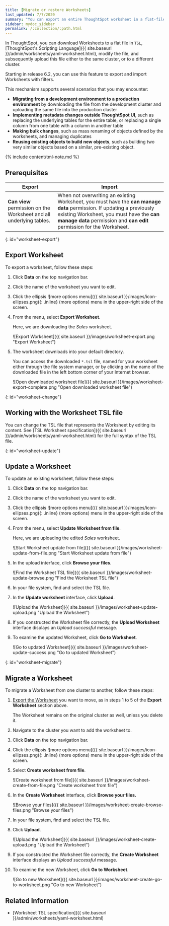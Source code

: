 ```yaml
---
title: [Migrate or restore Worksheets]
last_updated: 7/7/2020
summary: "You can export an entire ThoughtSpot worksheet in a flat-file format. After optional modification, you can migrate it to a different cluster, or restore it to the same cluster."
sidebar: mydoc_sidebar
permalink: /:collection/:path.html
---
```


In ThoughtSpot, you can download Worksheets to a flat file in `TSL`, [ThoughtSpot's Scripting Language]({{ site.baseurl }}/admin/worksheets/yaml-worksheet.html), modify the file, and subsequently upload this file either to the same cluster, or to a different cluster.

Starting in release 6.2, you can use this feature to export and import Worksheets with filters.

This mechanism supports several scenarios that you may encounter:

- <strong>Migrating from a development environment to a production environment</strong> by downloading the file from the development cluster and uploading the same file into the production cluster
- <strong>Implementing metadata changes outside ThoughtSpot UI</strong>, such as replacing the underlying tables for the entire table, or replacing a single column from one table with a column in another table
- <strong>Making bulk changes</strong>, such as mass renaming of objects defined by the worksheets, and managing duplicates
- **Reusing existing objects to build new objects**, such as building two very similar objects based on a similar, pre-existing object.

{% include content/tml-note.md %}

## Prerequisites

| Export | Import |
| --- | --- |
| **Can view** permission on the Worksheet and all underlying tables. | When not overwriting an existing Worksheet, you must have the **can manage data** permission. If updating a previously existing Worksheet, you must have the **can manage data** permission and **can edit** permission for the Worksheet. |

{: id="worksheet-export"}
## Export Worksheet

To export a worksheet, follow these steps:

1. Click **Data** on the top navigation bar.

2. Click the name of the worksheet you want to edit.

3. Click the ellipsis ![more options menu]({{ site.baseurl }}/images/icon-ellipses.png){: .inline} (more options) menu in the upper-right side of the screen.

4. From the menu, select **Export Worksheet**.

   Here, we are downloading the *Sales* worksheet.

   ![Export Worksheet]({{ site.baseurl }}/images/worksheet-export.png "Export Worksheet")

5. The worksheet downloads into your default directory.

   You can access the downloaded `*.tsl` file, named for your worksheet either through the file system manager, or by clicking on the name of the downloaded file in the left bottom corner of your Internet browser.

    ![Open downloaded worksheet file]({{ site.baseurl }}/images/worksheet-export-complete.png "Open downloaded worksheet file")

{: id="worksheet-change"}
## Working with the Worksheet TSL file

You can change the TSL file that represents the Worksheet by editing its content. See [TSL Worksheet specification]({{ site.baseurl }}/admin/worksheets/yaml-worksheet.html) for the full syntax of the TSL file.

{: id="worksheet-update"}
## Update a Worksheet

To update an existing worksheet, follow these steps:

1. Click **Data** on the top navigation bar.

2. Click the name of the worksheet you want to edit.

3. Click the ellipsis ![more options menu]({{ site.baseurl }}/images/icon-ellipses.png){: .inline} (more options) menu in the upper-right side of the screen.

4. From the menu, select **Update Worksheet from file**.

   Here, we are uploading the edited *Sales* worksheet.

   ![Start Worksheet update from file]({{ site.baseurl }}/images/worksheet-update-from-file.png "Start Worksheet update from file")

5. In the upload interface, click **Browse your files**.

   ![Find the Worksheet TSL file]({{ site.baseurl }}/images/worksheet-update-browse.png "Find the Worksheet TSL file")

6. In your file system, find and select the TSL file.

7. In the **Update worksheet** interface, click **Upload**.

   ![Upload the Worksheet]({{ site.baseurl }}/images/worksheet-update-upload.png "Upload the Worksheet")

8. If you constructed the Worksheet file correctly, the **Upload Worksheet** interface displays an *Upload successful* message.

9. To examine the updated Worksheet, click **Go to Worksheet**.

   ![Go to updated Worksheet]({{ site.baseurl }}/images/worksheet-update-success.png "Go to updated Worksheet")

{: id="worksheet-migrate"}
## Migrate a Worksheet
To migrate a Worksheet from one cluster to another, follow these steps:

1. [Export the Worksheet](#worksheet-export) you want to move, as in steps 1 to 5 of the **Export Worksheet** section above.

    The Worksheet remains on the original cluster as well, unless you delete it.

2. Navigate to the cluster you want to add the worksheet to.

3. Click **Data** on the top navigation bar.

4. Click the ellipsis ![more options menu]({{ site.baseurl }}/images/icon-ellipses.png){: .inline} (more options) menu in the upper-right side of the screen.

5. Select **Create worksheet from file**.

    ![Create worksheet from file]({{ site.baseurl }}/images/worksheet-create-from-file.png "Create worksheet from file")

6. In the **Create Worksheet** interface, click **Browse your files.**

    ![Browse your files]({{ site.baseurl }}/images/worksheet-create-browse-files.png "Browse your files")

6. In your file system, find and select the TSL file.

7. Click **Upload**.

   ![Upload the Worksheet]({{ site.baseurl }}/images/worksheet-create-upload.png "Upload the Worksheet")

8. If you constructed the Worksheet file correctly, the **Create Worksheet** interface displays an *Upload successful* message.

9. To examine the new Worksheet, click **Go to Worksheet**.

   ![Go to new Worksheet]({{ site.baseurl }}/images/worksheet-create-go-to-worksheet.png "Go to new Worksheet")

## Related Information
- [Worksheet TSL specification]({{ site.baseurl }}/admin/worksheets/yaml-worksheet.html)
